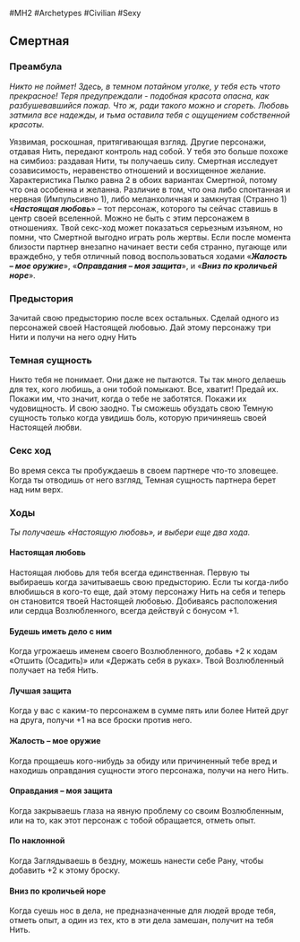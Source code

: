 #MH2 #Archetypes #Civilian #Sexy 
## **Смертная**

### **Преамбула**

*Никто не поймет! Здесь, в темном потайном уголке, у тебя есть чтото прекрасное! Теря предупреждали - подобная красота опасна, как разбушевавшийся пожар. Что ж, ради такого можно и сгореть. 
Любовь затмила все надежды, и тьма оставила тебя с ощущением собственной красоты.*

Уязвимая, роскошная, притягивающая взгляд. Другие персонажи, отдавая Нить, передают контроль над собой. У тебя это больше похоже на симбиоз: раздавая Нити, ты получаешь силу. Смертная исследует созависимость, неравенство отношений и восхищенное желание. 
Характеристика Пылко равна 2 в обоих вариантах Смертной, потому что она особенна и желанна. Различие в том, что она либо спонтанная и нервная (Импульсивно 1), либо меланхоличная и замкнутая (Странно 1) 
«***Настоящая любовь***» – тот персонаж, которого ты сейчас ставишь в центр своей вселенной. Можно не быть с этим персонажем в отношениях. 
Твой секс-ход может показаться серьезным изъяном, но помни, что Смертной выгодно играть роль жертвы. Если после момента близости партнер внезапно начинает вести себя странно, пугающе или враждебно, у тебя отличный повод воспользоваться ходами «***Жалость – мое оружие***», «***Оправдания – моя защита***», и «***Вниз по кроличьей норе***».

### **Предыстория**

Зачитай свою предысторию после всех остальных. 
Сделай одного из персонажей своей Настоящей любовью. Дай этому персонажу три Нити и получи на него одну Нить

### **Темная сущность**

Никто тебя не понимает. Они даже не пытаются. Ты так много делаешь для тех, кого любишь, а они тобой помыкают. Все, хватит! Предай их. Покажи им, что значит, когда о тебе не заботятся. Покажи их чудовищность. И свою заодно. Ты сможешь обуздать свою Темную сущность только когда увидишь боль, которую причиняешь своей Настоящей любви.

### **Секс ход**

Во время секса ты пробуждаешь в своем партнере что-то зловещее. Когда ты отводишь от него взгляд, Темная сущность партнера берет над ним верх.

### **Ходы**
*Ты получаешь «Настоящую любовь», и выбери еще два хода.*

#### Настоящая любовь
Настоящая любовь для тебя всегда единственная. Первую ты выбираешь когда зачитываешь свою предысторию. Если ты когда-либо влюбишься в кого-то еще, дай этому персонажу Нить на себя и теперь он становится твоей Настоящей любовью. Добиваясь расположения или сердца Возлюбленного, всегда действуй с бонусом +1. 

#### Будешь иметь дело с ним
Когда угрожаешь именем своего Возлюбленного, добавь +2 к ходам «Отшить (Осадить)» или «Держать себя в руках». Твой Возлюбленный получает на тебя Нить. 

#### Лучшая защита
Когда у вас с каким-то персонажем в сумме пять или более Нитей друг на друга, получи +1 на все броски против него.

#### Жалость – мое оружие
Когда прощаешь кого-нибудь за обиду или причиненный тебе вред и находишь оправдания сущности этого персонажа, получи на него Нить.

#### Оправдания – моя защита
Когда закрываешь глаза на явную проблему со своим Возлюбленным, или на то, как этот персонаж с тобой обращается, отметь опыт. 

#### По наклонной 
Когда Заглядываешь в бездну, можешь нанести себе Рану, чтобы добавить +2 к этому броску.

#### Вниз по кроличьей норе
Когда суешь нос в дела, не предназначенные для людей вроде тебя, отметь опыт, а один из тех, кто в эти дела замешан, получит на тебя Нить.
